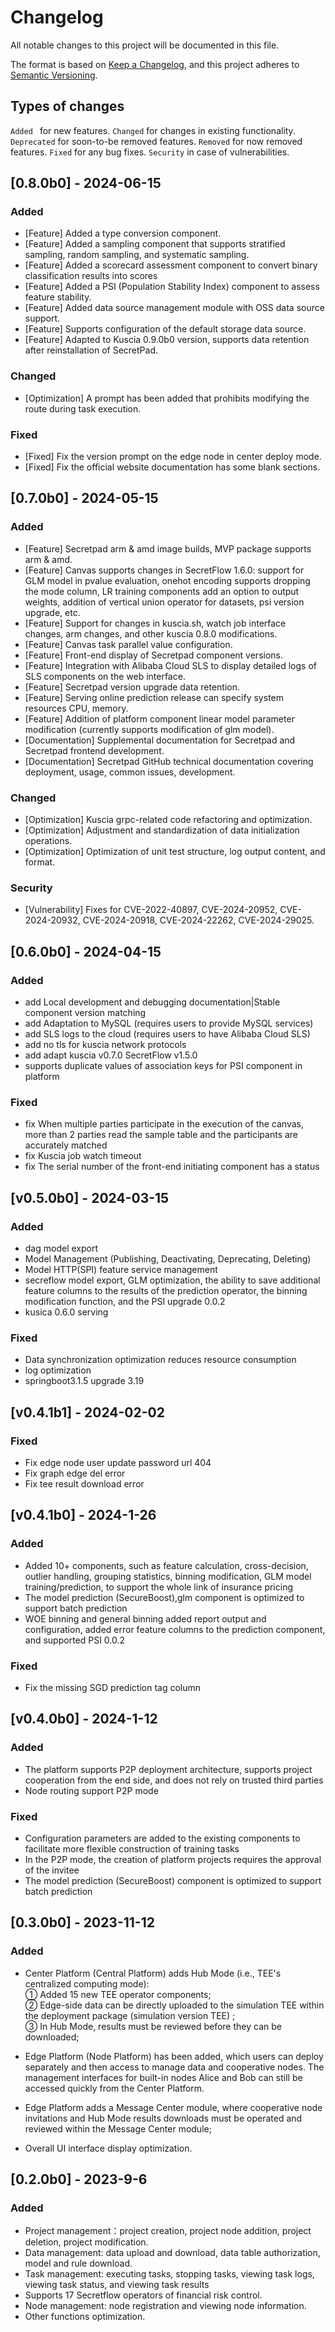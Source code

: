 # Changelog

All notable changes to this project will be documented in this file.

The format is based on [Keep a Changelog](https://keepachangelog.com/en/1.0.0/),
and this project adheres to [Semantic Versioning](https://semver.org/spec/v2.0.0.html).

## Types of changes

`Added ` for new features.
`Changed` for changes in existing functionality.
`Deprecated` for soon-to-be removed features.
`Removed` for now removed features.
`Fixed` for any bug fixes.
`Security` in case of vulnerabilities.

## [0.8.0b0] - 2024-06-15

### Added

- [Feature] Added a type conversion component.
- [Feature] Added a sampling component that supports stratified sampling, random sampling, and systematic sampling.
- [Feature] Added a scorecard assessment component to convert binary classification results into scores
- [Feature] Added a PSI (Population Stability Index) component to assess feature stability.
- [Feature] Added data source management module with OSS data source support.
- [Feature] Supports configuration of the default storage data source.
- [Feature] Adapted to Kuscia 0.9.0b0 version, supports data retention after reinstallation of SecretPad.

### Changed

- [Optimization] A prompt has been added that prohibits modifying the route during task execution.

### Fixed

-  [Fixed] Fix the version prompt on the edge node in center deploy mode.
-  [Fixed] Fix the official website documentation has some blank sections.

## [0.7.0b0] - 2024-05-15

### Added

- [Feature] Secretpad arm & amd image builds, MVP package supports arm & amd.
- [Feature] Canvas supports changes in SecretFlow 1.6.0: support for GLM model in pvalue evaluation, onehot encoding
  supports dropping the mode column, LR training components add an option to output weights, addition of vertical union
  operator for datasets, psi version upgrade, etc.
- [Feature] Support for changes in kuscia.sh, watch job interface changes, arm changes, and other kuscia 0.8.0
  modifications.
- [Feature] Canvas task parallel value configuration.
- [Feature] Front-end display of Secretpad component versions.
- [Feature] Integration with Alibaba Cloud SLS to display detailed logs of SLS components on the web interface.
- [Feature] Secretpad version upgrade data retention.
- [Feature] Serving online prediction release can specify system resources CPU, memory.
- [Feature] Addition of platform component linear model parameter modification (currently supports modification of glm
  model).
- [Documentation] Supplemental documentation for Secretpad and Secretpad frontend development.
- [Documentation] Secretpad GitHub technical documentation covering deployment, usage, common issues, development.

### Changed

- [Optimization] Kuscia grpc-related code refactoring and optimization.
- [Optimization] Adjustment and standardization of data initialization operations.
- [Optimization] Optimization of unit test structure, log output content, and format.

### Security

- [Vulnerability] Fixes for CVE-2022-40897, CVE-2024-20952, CVE-2024-20932, CVE-2024-20918, CVE-2024-22262,
  CVE-2024-29025.

## [0.6.0b0] - 2024-04-15

### Added

- add Local development and debugging documentation|Stable component version matching
- add Adaptation to MySQL (requires users to provide MySQL services)
- add SLS logs to the cloud (requires users to have Alibaba Cloud SLS)
- add no tls for kuscia network protocols
- add adapt kuscia v0.7.0 SecretFlow v1.5.0
- supports duplicate values of association keys for PSI component in platform

### Fixed

- fix When multiple parties participate in the execution of the canvas, more than 2 parties read the sample table and
  the participants are accurately matched
- fix Kuscia job watch timeout
- fix The serial number of the front-end initiating component has a status

## [v0.5.0b0] - 2024-03-15

### Added

- dag model export
- Model Management (Publishing, Deactivating, Deprecating, Deleting)
- Model HTTP(SPI) feature service management
- secreflow model export, GLM optimization, the ability to save additional feature columns to the results of
  the prediction operator, the binning modification function, and the PSI upgrade 0.0.2
- kusica 0.6.0 serving

### Fixed

- Data synchronization optimization reduces resource consumption
- log optimization
- springboot3.1.5 upgrade 3.19

## [v0.4.1b1] - 2024-02-02

### Fixed

- Fix edge node user update password url 404
- Fix graph edge del error
- Fix tee result download error

## [v0.4.1b0] - 2024-1-26

### Added

- Added 10+ components, such as feature calculation, cross-decision, outlier handling, grouping statistics, binning
  modification, GLM model training/prediction, to support the whole link of insurance pricing
- The model prediction (SecureBoost),glm component is optimized to support batch prediction
- WOE binning and general binning added report output and configuration, added error feature columns to the prediction
  component, and supported PSI 0.0.2

### Fixed

- Fix the missing SGD prediction tag column

## [v0.4.0b0] - 2024-1-12

### Added

- The platform supports P2P deployment architecture, supports project cooperation from the end side, and does not rely
  on
  trusted third parties
- Node routing support P2P mode

### Fixed

- Configuration parameters are added to the existing components to facilitate more flexible construction of training
  tasks
- In the P2P mode, the creation of platform projects requires the approval of the invitee
- The model prediction (SecureBoost) component is optimized to support batch prediction

## [0.3.0b0] - 2023-11-12

### Added

- Center Platform (Central Platform) adds Hub Mode (i.e., TEE's centralized computing mode):<br>
  ① Added 15 new TEE operator components;<br>
  ② Edge-side data can be directly uploaded to the simulation TEE within the deployment package (simulation version TEE)
  ;<br>
  ③ In Hub Mode, results must be reviewed before they can be downloaded;<br>

- Edge Platform (Node Platform) has been added, which users can deploy separately and then access to manage data and
  cooperative nodes. The management interfaces for built-in nodes Alice and Bob can still be accessed quickly from the
  Center Platform.

- Edge Platform adds a Message Center module, where cooperative node invitations and Hub Mode results downloads must be
  operated and reviewed within the Message Center module;

- Overall UI interface display optimization.

## [0.2.0b0] - 2023-9-6

### Added

- Project management：project creation, project node addition, project deletion, project modification.
- Data management: data upload and download, data table authorization, model and rule download.
- Task management: executing tasks, stopping tasks, viewing task logs, viewing task status, and viewing task results
- Supports 17 Secretflow operators of financial risk control.
- Node management: node registration and viewing node information.
- Other functions optimization.
